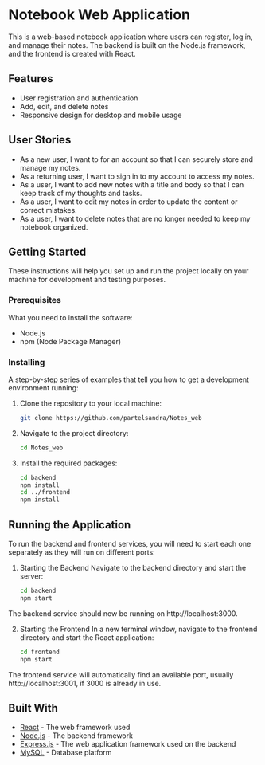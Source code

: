 # Notebook Web Application

This is a web-based notebook application where users can register, log in, and manage their notes. The backend is built on the Node.js framework, and the frontend is created with React.

## Features

- User registration and authentication
- Add, edit, and delete notes
- Responsive design for desktop and mobile usage

## User Stories

- As a new user, I want to for an account so that I can securely store and manage my notes.
- As a returning user, I want to sign in to my account to access my notes.
- As a user, I want to add new notes with a title and body so that I can keep track of my thoughts and tasks.
- As a user, I want to edit my notes in order to update the content or correct mistakes.
- As a user, I want to delete notes that are no longer needed to keep my notebook organized.

## Getting Started

These instructions will help you set up and run the project locally on your machine for development and testing purposes.

### Prerequisites

What you need to install the software:

- Node.js
- npm (Node Package Manager)

### Installing

A step-by-step series of examples that tell you how to get a development environment running:

1. Clone the repository to your local machine:

   ```bash
   git clone https://github.com/partelsandra/Notes_web

2. Navigate to the project directory: 
   ```bash
   cd Notes_web

3. Install the required packages:
   ```bash
   cd backend
   npm install
   cd ../frontend
   npm install

## Running the Application

To run the backend and frontend services, you will need to start each one separately as they will run on different ports:

1. Starting the Backend
Navigate to the backend directory and start the server:
   ```bash
   cd backend
   npm start

The backend service should now be running on http://localhost:3000.

2. Starting the Frontend
In a new terminal window, navigate to the frontend directory and start the React application:
   ```bash
   cd frontend
   npm start

The frontend service will automatically find an available port, usually http://localhost:3001, if 3000 is already in use.

## Built With

- [React](https://reactjs.org/) - The web framework used
- [Node.js](https://nodejs.org/) - The backend framework
- [Express.js](...) - The web application framework used on the backend
- [MySQL](https://www.mysql.com/) - Database platform
